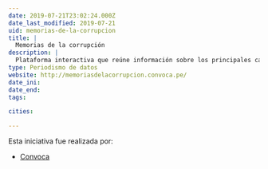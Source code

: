 ```yaml
---
date: 2019-07-21T23:02:24.000Z
date_last_modified: 2019-07-21
uid: memorias-de-la-corrupcion
title: |
  Memorias de la corrupción
description: |
  Plataforma interactiva que reúne información sobre los principales casos de corrupción ocurridos en el Perú en los últimos 40 años.
type: Periodismo de datos
website: http://memoriasdelacorrupcion.convoca.pe/
date_ini: 
date_end: 
tags:

cities: 

---
```


Esta iniciativa fue realizada por:

- [Convoca](/organizaciones/convoca)
